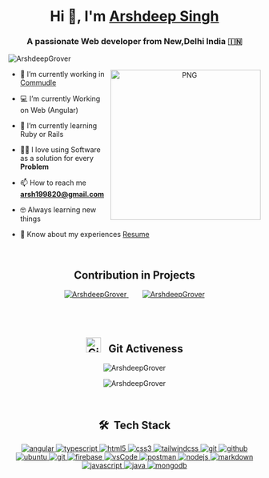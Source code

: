 <h1 align="center">Hi 👋, I'm <a href="https://www.commudle.com/users/ArshdeepGrover" target="_blank"> Arshdeep Singh</a></h1>
<h3 align="center">A passionate Web developer from New,Delhi India &#127470;&#127475</h3>

<p align="left"> <img src="https://komarev.com/ghpvc/?username=ArshdeepGrover&label=Profile%20views&color=0e75b6&style=flat" alt="ArshdeepGrover" /> </p>

<a target="_blank" align="center">
  <img align="right" top="500" height="300" width="300" alt="PNG" src="https://www.rohitchauhan.co.in/images/home-right.png">
</a>

- 🔭 I’m currently working in <a href="https://www.commudle.com/" target="_blank">Commudle</a>

- :computer: I’m currently Working on Web (Angular)

- 🌱 I’m currently learning Ruby or Rails

- :technologist: I love using Software as a solution for every **Problem**

<!-- - 💬 Ask me about **Angular & TailwindCSS** -->

- 📫 How to reach me **arsh199820@gmail.com**

- :nerd_face: Always learning new things

- 📄 Know about my experiences <a href="https://www.commudle.com/users/ArshdeepGrover/(p:resume/d32f571d-c04b-4c67-aba9-d32916efa8c6)" target="_blank">Resume</a>
<br>
<div align="center">
<h2>Contribution in Projects</h2>
  <a href="https://www.commudle.com/" target="_blank" >
    <img  src="https://github-readme-stats.vercel.app/api/pin/?username=commudle&repo=commudle-ng&show_owner=true&theme=chartreuse-dark" alt="ArshdeepGrover">
  </a>
 &nbsp;&nbsp;&nbsp;&nbsp;&nbsp;&nbsp;
  <a href="https://moviesearchapp-15aec.web.app/" target="_blank">
    <img  src="https://github-readme-stats.vercel.app/api/pin/?username=arshdeepgrover&repo=searchmovie&show_owner=true&theme=chartreuse-dark" alt="ArshdeepGrover">
  </a>
</div>

<br></br>
<h2 align="center"> <img src="https://media.giphy.com/media/W5eoZHPpUx9sapR0eu/giphy.gif" width="30px" alt="Git"/> &nbsp; Git Activeness</h2>
<p align="center">
<img src="https://github-readme-stats.vercel.app/api?username=ArshdeepGrover&hide=stars,issues,contribs&count_private=true&show_icons=true&theme=chartreuse-dark" alt="ArshdeepGrover">
</p>
<p align="center">
<img src="https://github-readme-streak-stats.herokuapp.com?user=ArshdeepGrover&theme=chartreuse-dark" alt="ArshdeepGrover">
</p>
<!-- ![Arshdeep Singh' Activity Graph](https://activity-graph.herokuapp.com/graph?username=ArshdeepGrover&custom_title=Arshdeep%20Singh%27s%20Contribution%20Graph&theme=chartreuse-dark&hide_border=true&line=6BD600&point=00) -->
<br>

<h2 align="center">🛠 &nbsp;Tech Stack</h2>

<p align="center">
 <a href="https://angular.io/" target="_blank"> 
    <img src="https://img.shields.io/badge/angular-C3002F.svg?style=for-the-badge&logo=angular&logoColor=white"
      alt="angular"/> 
  </a>
   <a href="https://www.typescriptlang.org/" target="_blank"> 
    <img src="https://img.shields.io/badge/typescript-3178C6.svg?style=for-the-badge&logo=typescript&logoColor=white"
      alt="typescript"/>
  </a>
   <a href="https://html.com/" target="_blank"> 
    <img src="https://img.shields.io/badge/html-E34F26.svg?style=for-the-badge&logo=html5&logoColor=white"
      alt="html5"/> 
  </a>
  <a href="https://developer.mozilla.org/en-US/docs/Web/CSS" target="_blank">
    <img src="https://img.shields.io/badge/css-1572B6.svg?style=for-the-badge&logo=css3&logoColor=white"
      alt="css3"/>
  </a>
  <a href="https://tailwindcss.com/" target="_blank"> 
    <img src="https://img.shields.io/badge/tailwindcss-white.svg?style=for-the-badge&logo=tailwindcss&logoColor=07B0CE"
      alt="tailwindcss"/> 
  </a>
  <a href="https://git-scm.com/" target="_blank">
    <img src="https://img.shields.io/badge/git-F05032.svg?style=for-the-badge&logo=git&logoColor=white"
      alt="git"/>
  </a>
  <a href="https://github.com/ArshdeepGrover" target="_blank">
    <img src="https://img.shields.io/badge/github-181717.svg?style=for-the-badge&logo=github&logoColor=white"
    alt="github" />
  </a>
  <a href="https://ubuntu.com/" target="_blank"> 
    <img src="https://img.shields.io/badge/ubuntu-E95420.svg?style=for-the-badge&logo=ubuntu&logoColor=white"
    alt="ubuntu"/>
  </a>
  <a href="https://about.gitlab.com/" target="_blank">
    <img src="https://img.shields.io/badge/gitlab-181717.svg?style=for-the-badge&logo=gitlab&logoColor=white"
      alt="git"/>
  </a>
  <a href="https://firebase.google.com/" target="_blank">
    <img src="https://img.shields.io/badge/firebase-FFCA28.svg?style=for-the-badge&logo=firebase&logoColor=black"            
      alt="firebase"/>
  </a>
  <a href="https://code.visualstudio.com/" target="_blank">
    <img src="https://img.shields.io/badge/vscode-007ACC.svg?style=for-the-badge&logo=visualstudiocode&logoColor=white"
    alt="vsCode"/> 
  </a>
  <a href="https://postman.com" target="_blank"> 
    <img src="https://img.shields.io/badge/postman-FF6C37.svg?style=for-the-badge&logo=postman&logoColor=white" 
    alt="postman"/>
  </a>
  <a href="https://nodejs.org" target="_blank"> 
    <img src="https://img.shields.io/badge/node.js-339933.svg?style=for-the-badge&logo=nodedotjs&logoColor=white"
      alt="nodejs"/> 
  </a>
  <a href="https://www.markdownguide.org/" target="_blank"> 
    <img src="https://img.shields.io/badge/markdown-black.svg?style=for-the-badge&logo=markdown&logoColor=white"
      alt="markdown"/> 
  </a>
  <a href="https://developer.mozilla.org/en-US/docs/Web/JavaScript" target="_blank"> 
    <img src="https://img.shields.io/badge/Javascript-F7DF1E.svg?style=for-the-badge&logo=javascript&logoColor=black"
      alt="javascript"/> 
  </a>
   <a href="https://www.java.com" target="_blank"> 
    <img src="https://img.shields.io/badge/Java-white.svg?style=for-the-badge&logo=java&logoColor=Black" 
      alt="java"/> 
  </a>
  <a href="https://www.mongodb.com/" target="_blank"> 
    <img src="https://img.shields.io/badge/mongodb-47A248.svg?style=for-the-badge&logo=mongodb&logoColor=white"
      alt="mongodb"/> 
  </a> 
</p>
